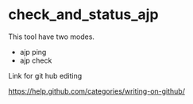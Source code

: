 # check_and_status_ajp

This tool have two modes.

* ajp ping
* ajp check

Link for git hub editing

https://help.github.com/categories/writing-on-github/
